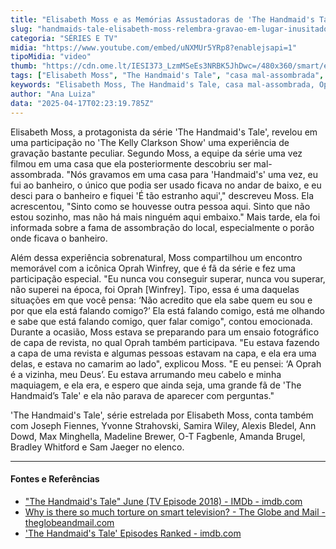 ```yaml
---
title: "Elisabeth Moss e as Memórias Assustadoras de 'The Handmaid's Tale'"
slug: "handmaids-tale-elisabeth-moss-relembra-gravao-em-lugar-inusitado"
categoria: "SÉRIES E TV"
midia: "https://www.youtube.com/embed/uNXMUr5YRp8?enablejsapi=1"
tipoMidia: "video"
thumb: "https://cdn.ome.lt/IESI373_LzmMSeEs3NRBK5JhDwc=/480x360/smart/extras/conteudos/Design_sem_nome_-_2025-04-16T214220.452.png"
tags: ["Elisabeth Moss", "The Handmaid's Tale", "casa mal-assombrada", "Oprah Winfrey", "gravações", "entrevista"]
keywords: "Elisabeth Moss, The Handmaid's Tale, casa mal-assombrada, Oprah Winfrey, gravações, entrevista"
author: "Ana Luiza"
data: "2025-04-17T02:23:19.785Z"
---
```


Elisabeth Moss, a protagonista da série 'The Handmaid's Tale', revelou em uma participação no 'The Kelly Clarkson Show' uma experiência de gravação bastante peculiar. Segundo Moss, a equipe da série uma vez filmou em uma casa que ela posteriormente descobriu ser mal-assombrada. "Nós gravamos em uma casa para 'Handmaid's' uma vez, eu fui ao banheiro, o único que podia ser usado ficava no andar de baixo, e eu desci para o banheiro e fiquei 'É tão estranho aqui'," descreveu Moss. Ela acrescentou, "Sinto como se houvesse outra pessoa aqui. Sinto que não estou sozinho, mas não há mais ninguém aqui embaixo." Mais tarde, ela foi informada sobre a fama de assombração do local, especialmente o porão onde ficava o banheiro.

Além dessa experiência sobrenatural, Moss compartilhou um encontro memorável com a icônica Oprah Winfrey, que é fã da série e fez uma participação especial. "Eu nunca vou conseguir superar, nunca vou superar, não superei na época, foi Oprah [Winfrey]. Tipo, essa é uma daquelas situações em que você pensa: ‘Não acredito que ela sabe quem eu sou e por que ela está falando comigo?’ Ela está falando comigo, está me olhando e sabe que está falando comigo, quer falar comigo", contou emocionada. Durante a ocasião, Moss estava se preparando para um ensaio fotográfico de capa de revista, no qual Oprah também participava. "Eu estava fazendo a capa de uma revista e algumas pessoas estavam na capa, e ela era uma delas, e estava no camarim ao lado", explicou Moss. "E eu pensei: ‘A Oprah é a vizinha, meu Deus’. Eu estava arrumando meu cabelo e minha maquiagem, e ela era, e espero que ainda seja, uma grande fã de 'The Handmaid’s Tale' e ela não parava de aparecer com perguntas."

'The Handmaid's Tale', série estrelada por Elisabeth Moss, conta também com Joseph Fiennes, Yvonne Strahovski, Samira Wiley, Alexis Bledel, Ann Dowd, Max Minghella, Madeline Brewer, O-T Fagbenle, Amanda Brugel, Bradley Whitford e Sam Jaeger no elenco.

---

#### Fontes e Referências

- ["The Handmaid's Tale" June (TV Episode 2018) - IMDb - imdb.com](https://www.imdb.com/title/tt6849500/)
- [Why is there so much torture on smart television? - The Globe and Mail - theglobeandmail.com](https://www.theglobeandmail.com/arts/television/article-why-is-there-so-much-torture-on-smart-television/)
- ['The Handmaid's Tale' Episodes Ranked - imdb.com](https://www.imdb.com/list/ls083772490/)